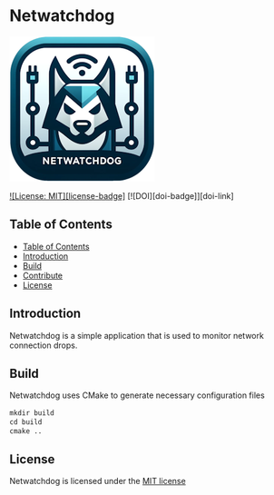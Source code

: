 # Netwatchdog
![Logo](./Icon_256.png)

[![License: MIT][license-badge]](./LICENSE) [![DOI][doi-badge]][doi-link]

## Table of Contents
  - [Table of Contents](#table-of-contents)
  - [Introduction](#introduction)
  - [Build](#build)  
  - [Contribute](#contribute)
  - [License](#license)

## Introduction

Netwatchdog is a simple application that is used to monitor network connection drops.

## Build

Netwatchdog uses CMake to generate necessary configuration files

```
mkdir build
cd build
cmake ..
```

## License

Netwatchdog is licensed under the [MIT license](https://opensource.org/license/mit)